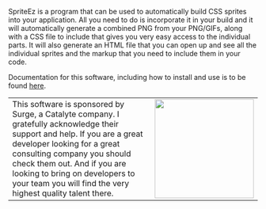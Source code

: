 SpriteEz is a program that can be used to automatically build CSS sprites into your application.
All you need to do is incorporate it in your build and it will automatically generate a combined PNG from your PNG/GIFs,
along with a CSS file to include that gives you very easy access to the individual parts.
It will also generate an HTML file that you can open up and see all the individual sprites and the markup that you need to include them in your code.

Documentation for this software, including how to install and use is to be found <a href="https://github.com/EngagingGear/SpriteEz/wiki">here</a>.

<table>
  <tr>
    <td>
      This software is sponsored by Surge, a Catalyte company. I gratefully acknowledge their support and help.
      If you are a great developer looking for a great consulting company you should check them out.
      And if you are looking to bring on developers to your team you will find the very highest quality talent there.
    </td>
  <td>
    <a href="https://www.surgeforward.com/">
      <img width="200px" src="https://user-images.githubusercontent.com/88802169/144468950-d0a8fadf-8fa8-4893-801c-f543e11da9e9.png" />
    </a>
   </td>
 </tr>
</table>

